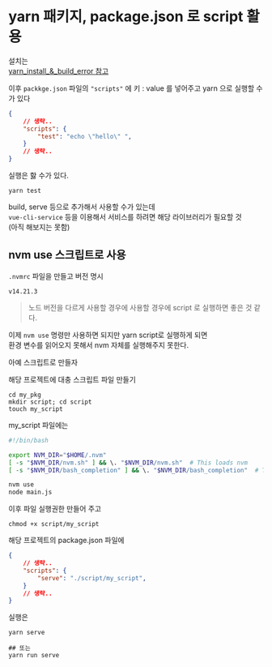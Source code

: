 # yarn 패키지, package.json 로 script 활용

설치는  
[yarn_install_&_build_error 참고](./yarn_install_&_build_error.md)


이후 `packkge.json` 파일의 `"scripts"` 에 키 : value 를 넣어주고 yarn 으로 실행할 수가 있다


```json
{
    // 생략..
    "scripts": {
        "test": "echo \"hello\" ",
    }
    // 생략..
}
```

실행은 핧 수가 있다.
```
yarn test
```


build, serve 등으로 추가해서 사용할 수가 있는데   
`vue-cli-service` 등을 이용해서 서비스를 하려면 해당 라이브러리가 필요할 것   
(아직 해보지는 못함)   


## nvm use 스크립트로 사용
`.nvmrc` 파일을 만들고 버전 명시
```
v14.21.3
```

> 노드 버전을 다르게 사용할 경우에 사용할 경우에 script 로 실행하면 좋은 것 같다.

이제 `nvm use` 명령만 사용하면 되지만 yarn script로 실행하게 되면  
환경 변수를 읽어오지 못해서 nvm 자체를 실행해주지 못한다. 

아예 스크립트로 만들자

해당 프로젝트에 대충 스크립트 파일 만들기
```
cd my_pkg
mkdir script; cd script
touch my_script
```

my_script 파일에는 
```sh
#!/bin/bash

export NVM_DIR="$HOME/.nvm"
[ -s "$NVM_DIR/nvm.sh" ] && \. "$NVM_DIR/nvm.sh"  # This loads nvm
[ -s "$NVM_DIR/bash_completion" ] && \. "$NVM_DIR/bash_completion"  # This loads nvm bash_completion

nvm use
node main.js
```

이후 파일 실행권한 만들어 주고 
```
chmod +x script/my_script
```

해당 프로젝트의 package.json 파일에   
```json
{
    // 생략..
    "scripts": {
        "serve": "./script/my_script",
    }
    // 생략..
}
```

실행은 
```
yarn serve 

## 또는
yarn run serve
```

